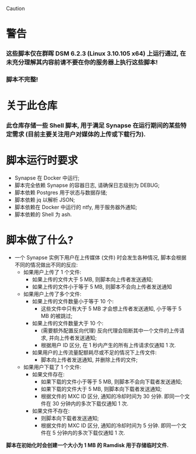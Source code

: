 > [!CAUTION]
> # 警告
> ### 这些脚本仅在群晖 DSM 6.2.3 (Linux 3.10.105 x64) 上运行通过, 在未充分理解其内容前请不要在你的服务器上执行这些脚本!
> ### 脚本不完整!

# 关于此仓库
### 此仓库存储一些 Shell 脚本, 用于满足 Synapse 在运行期间的某些特定需求 (目前主要关注用户对媒体的上传或下载行为).

# 脚本运行时要求
- Synapse 在 Docker 中运行;
- 脚本完全依赖 Synapse 的容器日志, 请确保日志级别为 DEBUG;
- 脚本依赖 Postgres 用于状态与数据存储;
- 脚本依赖 jq 以解析 JSON;
- 脚本依赖在 Docker 中运行的 ntfy, 用于服务器外通知;
- 脚本依赖的 Shell 为 ash.

# 脚本做了什么?
- 一个 Synapse 实例下用户在上传媒体 (文件) 时会发生各种情况, 脚本会根据不同的情况做出不同的反应:
  - 如果用户上传了 1 个文件:
    - 如果上传的文件大于 5 MB, 则脚本向上传者发送通知;
    - 如果上传的文件小于等于 5 MB, 则脚本不会向上传者发送通知
  - 如果用户上传了多个文件:
    - 如果上传的文件数量小于等于 10 个:
      - 这些文件中只有大于 5 MB 才会想上传者发送通知, 小于等于 5 MB 的被跳过;
    - 如果上传的文件数量大于 10 个:
      - (需要额外配置反向代理) 反向代理会阻断其中一个文件的上传请求, 并向上传者发送通知;
      - 根据用户 ID 区分, 在 1 秒内产生的所有上传请求仅通知 1 次.
    - 如果用户的上传流量配额耗尽或不足的情况下上传文件:
      - 脚本向上传者发送通知, 并删除上传的文件;
  - 如果用户下载了 1 个文件:
    - 如果文件存在:
      - 如果下载的文件小于等于 5 MB, 则脚本不会向下载者发送通知;
      - 如果下载的文件大于 5 MB, 则脚本向下载者发送通知;
      - 根据文件的 MXC ID 区分, 通知的冷却时间为 30 分钟. 即同一个文件在 30 分钟内的多次下载仅通知 1 次.
    - 如果文件不存在:
      - 则脚本向下载者发送通知;
      - 根据文件的 MXC ID 区分, 通知的冷却时间为 5 分钟. 即同一个文件在 5 分钟内的多次下载仅通知 1 次.

**脚本在初始化时会创建一个大小为 1 MB 的 Ramdisk 用于存储临时文件.**
